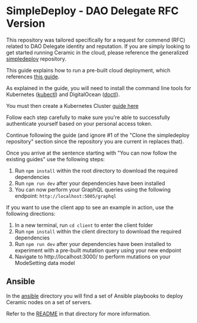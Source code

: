 # SimpleDeploy - DAO Delegate RFC Version

This repository was tailored specifically for a request for commend (RFC) related to DAO Delegate identity and reputation. If you are simply looking to get started running Ceramic in the cloud, please reference the generalized [simpledeploy](https://github.com/ceramicstudio/simpledeploy) repository.

This guide explains how to run a pre-built cloud deployment, which references [this guide](https://composedb.js.org/docs/0.4.x/guides/composedb-server/running-in-the-cloud).

As explained in the guide, you will need to install the command line tools for Kubernetes ([kubectl](https://kubernetes.io/docs/tasks/tools/)) and DigitalOcean ([doctl](https://docs.digitalocean.com/reference/doctl/how-to/install/)).

You must then create a Kubernetes Cluster [guide here](https://docs.digitalocean.com/products/kubernetes/how-to/create-clusters/)

Follow each step carefully to make sure you're able to successfully authenticate yourself based on your personal access token.

Continue following the guide (and ignore #1 of the "Clone the simpledeploy repository" section since the repository you are current in replaces that).

Once you arrive at the sentence starting with "You can now follow the existing guides" use the following steps:

1. Run `npm install` within the root directory to download the required dependencies
2. Run `npm run dev` after your dependencies have been installed
3. You can now perform your GraphQL queries using the following endpoint: `http://localhost:5005/graphql`

If you want to use the client app to see an example in action, use the following directions:
1. In a new terminal, run `cd client` to enter the client folder
2. Run `npm install` within the client directory to download the required dependencies
3. Run `npm run dev` after your dependencies have been installed to experiment with a pre-built mutation query using your new endpoint
4. Navigate to http://localhost:3000/ to perform mutations on your ModeSetting data model

## Ansible

In the [ansible](ansible) directory you will find a set of Ansible playbooks to deploy Ceramic nodes on a set of servers.

Refer to the [README](ansible/README.md) in that directory for more information.
